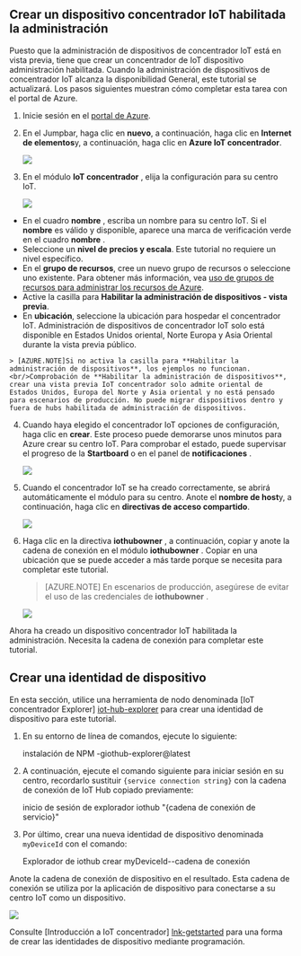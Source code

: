 ## <a name="create-a-device-management-enabled-iot-hub"></a>Crear un dispositivo concentrador IoT habilitada la administración

Puesto que la administración de dispositivos de concentrador IoT está en vista previa, tiene que crear un concentrador de IoT dispositivo administración habilitada. Cuando la administración de dispositivos de concentrador IoT alcanza la disponibilidad General, este tutorial se actualizará. Los pasos siguientes muestran cómo completar esta tarea con el portal de Azure.

1.  Inicie sesión en el [portal de Azure].
2.  En el Jumpbar, haga clic en **nuevo**, a continuación, haga clic en **Internet de elementos**y, a continuación, haga clic en **Azure IoT concentrador**.

    ![][img-new-hub]

3.  En el módulo **IoT concentrador** , elija la configuración para su centro IoT.

    ![][img-configure-hub]

  -   En el cuadro **nombre** , escriba un nombre para su centro IoT. Si el **nombre** es válido y disponible, aparece una marca de verificación verde en el cuadro **nombre** .
  -   Seleccione un **nivel de precios y escala**. Este tutorial no requiere un nivel específico.
  -   En el **grupo de recursos**, cree un nuevo grupo de recursos o seleccione uno existente. Para obtener más información, vea [uso de grupos de recursos para administrar los recursos de Azure].
  -   Active la casilla para **Habilitar la administración de dispositivos - vista previa**.
  -   En **ubicación**, seleccione la ubicación para hospedar el concentrador IoT. Administración de dispositivos de concentrador IoT solo está disponible en Estados Unidos oriental, Norte Europa y Asia Oriental durante la vista previa público.

    > [AZURE.NOTE]Si no activa la casilla para **Habilitar la administración de dispositivos**, los ejemplos no funcionan.<br/>Comprobación de **Habilitar la administración de dispositivos**, crear una vista previa IoT concentrador solo admite oriental de Estados Unidos, Europa del Norte y Asia oriental y no está pensado para escenarios de producción. No puede migrar dispositivos dentro y fuera de hubs habilitada de administración de dispositivos.

4.  Cuando haya elegido el concentrador IoT opciones de configuración, haga clic en **crear**. Este proceso puede demorarse unos minutos para Azure crear su centro IoT. Para comprobar el estado, puede supervisar el progreso de la **Startboard** o en el panel de **notificaciones** .

    ![][img-monitor]

5.  Cuando el concentrador IoT se ha creado correctamente, se abrirá automáticamente el módulo para su centro. Anote el **nombre de host**y, a continuación, haga clic en **directivas de acceso compartido**.

    ![][img-keys]

6.  Haga clic en la directiva **iothubowner** , a continuación, copiar y anote la cadena de conexión en el módulo **iothubowner** . Copiar en una ubicación que se puede acceder a más tarde porque se necesita para completar este tutorial.

    > [AZURE.NOTE] En escenarios de producción, asegúrese de evitar el uso de las credenciales de **iothubowner** .

    ![][img-connection]

Ahora ha creado un dispositivo concentrador IoT habilitada la administración. Necesita la cadena de conexión para completar este tutorial.

## <a name="create-a-device-identity"></a>Crear una identidad de dispositivo

En esta sección, utilice una herramienta de nodo denominada [IoT concentrador Explorer] [ iot-hub-explorer] para crear una identidad de dispositivo para este tutorial.

1. En su entorno de línea de comandos, ejecute lo siguiente:

    instalación de NPM -giothub-explorer@latest

2. A continuación, ejecute el comando siguiente para iniciar sesión en su centro, recordarlo sustituir `{service connection string}` con la cadena de conexión de IoT Hub copiado previamente:

    inicio de sesión de explorador iothub "{cadena de conexión de servicio}"

3. Por último, crear una nueva identidad de dispositivo denominada `myDeviceId` con el comando:

    Explorador de iothub crear myDeviceId--cadena de conexión

Anote la cadena de conexión de dispositivo en el resultado. Esta cadena de conexión se utiliza por la aplicación de dispositivo para conectarse a su centro IoT como un dispositivo.

![][img-identity]

Consulte [Introducción a IoT concentrador] [ lnk-getstarted] para una forma de crear las identidades de dispositivo mediante programación.

<!-- images and links -->
[img-new-hub]: media/iot-hub-get-started-create-hub-pp/image1.png
[img-configure-hub]: media/iot-hub-get-started-create-hub-pp/image2.png
[img-monitor]: media/iot-hub-get-started-create-hub-pp/image3.png
[img-keys]: media/iot-hub-get-started-create-hub-pp/image4.png
[img-connection]: media/iot-hub-get-started-create-hub-pp/image5.png
[img-identity]: media/iot-hub-get-started-create-hub-pp/devidentity.png

[Portal de Azure]: https://portal.azure.com/
[iot-hub-explorer]: https://github.com/Azure/azure-iot-sdks/tree/master/tools/iothub-explorer

[lnk-getstarted]: ../articles/iot-hub/iot-hub-csharp-csharp-getstarted.md
[Uso de grupos de recursos para administrar los recursos de Azure]: ../articles/azure-portal/resource-group-portal.md
